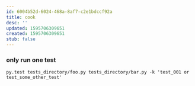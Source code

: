 ```yaml
---
id: 6004b52d-6024-468a-8af7-c2e1bdccf92a
title: cook
desc: ''
updated: 1595706309651
created: 1595706309651
stub: false
---
```


### only run one test

```
py.test tests_directory/foo.py tests_directory/bar.py -k 'test_001 or test_some_other_test'
```
